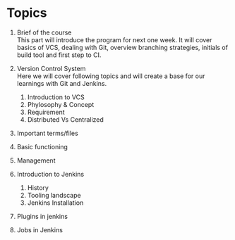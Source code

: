 # Topics

1. Brief of the course  
	This part will introduce the program for next one week. It will cover basics of VCS, dealing with Git, overview branching strategies, initials of build tool and first step to CI.
    
2. Version Control System  
	Here we will cover following topics and will create a base for our learnings with Git and Jenkins. 
	1. Introduction to VCS
	2. Phylosophy & Concept
	3. Requirement
	4. Distributed Vs Centralized  

3. Important terms/files
4. Basic functioning 
5. Management 
6. Introduction to Jenkins  
	1. History  
	2. Tooling landscape  
	3. Jenkins Installation   
 	
7. Plugins in jenkins
8. Jobs in Jenkins

